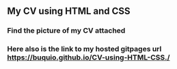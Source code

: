 ## My CV using HTML and CSS

### Find the picture of my CV attached

### Here also is the link to my hosted gitpages url https://buquio.github.io/CV-using-HTML-CSS./